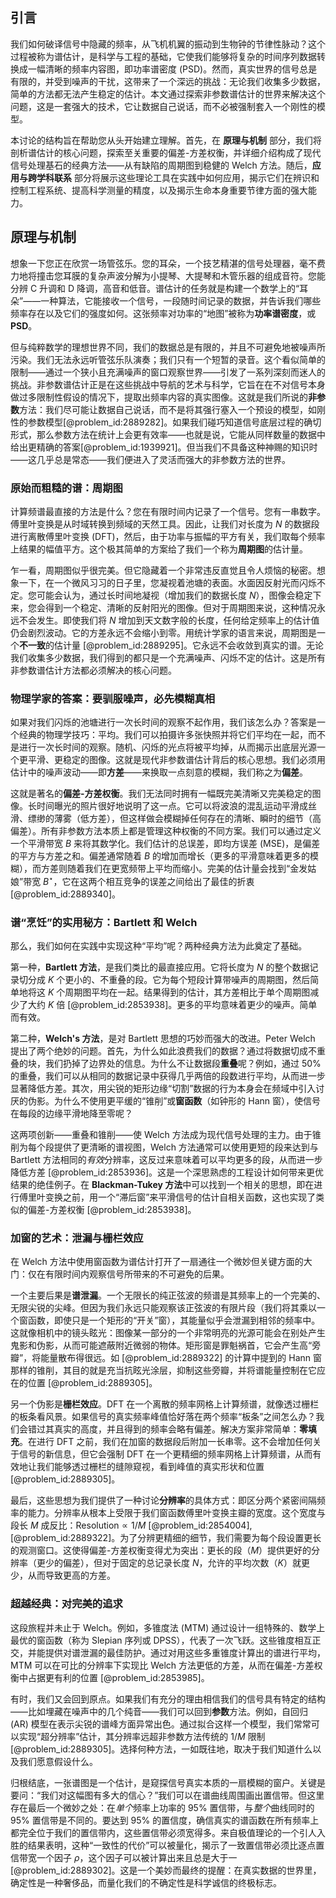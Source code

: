 ## 引言
我们如何破译信号中隐藏的频率，从飞机机翼的振动到生物钟的节律性脉动？这个过程被称为谱估计，是科学与工程的基础，它使我们能够将复杂的时间序列数据转换成一幅清晰的频率内容图，即功率谱密度 (PSD)。然而，真实世界的信号总是有限的，并受到噪声的干扰，这带来了一个深远的挑战：无论我们收集多少数据，简单的方法都无法产生稳定的估计。本文通过探索非参数谱估计的世界来解决这个问题，这是一套强大的技术，它让数据自己说话，而不必被强制套入一个刚性的模型。

本讨论的结构旨在帮助您从头开始建立理解。首先，在 **原理与机制** 部分，我们将剖析谱估计的核心问题，探索至关重要的偏差-方差权衡，并详细介绍构成了现代信号处理基石的经典方法——从有缺陷的周期图到稳健的 Welch 方法。随后，**应用与跨学科联系** 部分将展示这些理论工具在实践中如何应用，揭示它们在辨识和控制工程系统、提高科学测量的精度，以及揭示生命本身重要节律方面的强大能力。

## 原理与机制

想象一下您正在欣赏一场管弦乐。您的耳朵，一个技艺精湛的信号处理器，毫不费力地将撞击您耳膜的复杂声波分解为小提琴、大提琴和木管乐器的组成音符。您能分辨 C 升调和 D 降调，高音和低音。谱估计的任务就是构建一个数学上的“耳朵”——一种算法，它能接收一个信号，一段随时间记录的数据，并告诉我们哪些频率存在以及它们的强度如何。这张频率对功率的“地图”被称为**功率谱密度**，或 **PSD**。

但与纯粹数学的理想世界不同，我们的数据总是有限的，并且不可避免地被噪声所污染。我们无法永远听管弦乐队演奏；我们只有一个短暂的录音。这个看似简单的限制——通过一个狭小且充满噪声的窗口观察世界——引发了一系列深刻而迷人的挑战。非参数谱估计正是在这些挑战中导航的艺术与科学，它旨在在不对信号本身做过多限制性假设的情况下，提取出频率内容的真实图像。这就是我们所说的**非参数**方法：我们尽可能让数据自己说话，而不是将其强行塞入一个预设的模型，如刚性的参数模型[@problem_id:2889282]。如果我们碰巧知道信号底层过程的确切形式，那么参数方法在统计上会更有效率——也就是说，它能从同样数量的数据中给出更精确的答案[@problem_id:1939921]。但当我们不具备这种神赐的知识时——这几乎总是常态——我们便进入了灵活而强大的非参数方法的世界。

### 原始而粗糙的谱：周期图

计算频谱最直接的方法是什么？您在有限时间内记录了一个信号。您有一串数字。傅里叶变换是从时域转换到频域的天然工具。因此，让我们对长度为 $N$ 的数据段进行离散傅里叶变换 (DFT)，然后，由于功率与振幅的平方有关，我们取每个频率上结果的幅值平方。这个极其简单的方案给了我们一个称为**周期图**的估计量。

乍一看，周期图似乎很完美。但它隐藏着一个非常违反直觉且令人烦恼的秘密。想象一下，在一个微风习习的日子里，您凝视着池塘的表面。水面因反射光而闪烁不定。您可能会认为，通过长时间地凝视（增加我们的数据长度 $N$），图像会稳定下来，您会得到一个稳定、清晰的反射阳光的图像。但对于周期图来说，这种情况永远不会发生。即使我们将 $N$ 增加到天文数字般的长度，任何给定频率上的估计值仍会剧烈波动。它的方差永远不会缩小到零。用统计学家的语言来说，周期图是一个**不一致**的估计量 [@problem_id:2889295]。它永远不会收敛到真实的谱。无论我们收集多少数据，我们得到的都只是一个充满噪声、闪烁不定的估计。这是所有非参数谱估计方法都必须解决的核心问题。

### 物理学家的答案：要驯服噪声，必先模糊真相

如果对我们闪烁的池塘进行一次长时间的观察不起作用，我们该怎么办？答案是一个经典的物理学技巧：平均。我们可以拍摄许多张快照并将它们平均在一起，而不是进行一次长时间的观察。随机、闪烁的光点将被平均掉，从而揭示出底层光源一个更平滑、更稳定的图像。这就是现代非参数谱估计背后的核心思想。我们必须用估计中的噪声波动——即**方差**——来换取一点刻意的模糊，我们称之为**偏差**。

这就是著名的**偏差-方差权衡**。我们无法同时拥有一幅既完美清晰又完美稳定的图像。长时间曝光的照片很好地说明了这一点。它可以将波浪的混乱运动平滑成丝滑、缥缈的薄雾（低方差），但这样做会模糊掉任何存在的清晰、瞬时的细节（高偏差）。所有非参数方法本质上都是管理这种权衡的不同方案。我们可以通过定义一个平滑带宽 $B$ 来将其数学化。我们估计的总误差，即均方误差 (MSE)，是偏差的平方与方差之和。偏差通常随着 $B$ 的增加而增长（更多的平滑意味着更多的模糊），而方差则随着我们在更宽频带上平均而缩小。完美的估计量会找到“金发姑娘”带宽 $B^{\star}$，它在这两个相互竞争的误差之间给出了最佳的折衷 [@problem_id:2889340]。

### 谱“烹饪”的实用秘方：Bartlett 和 Welch

那么，我们如何在实践中实现这种“平均”呢？两种经典方法为此奠定了基础。

第一种，**Bartlett 方法**，是我们类比的最直接应用。它将长度为 $N$ 的整个数据记录切分成 $K$ 个更小的、不重叠的段。它为每个短段计算带噪声的周期图，然后简单地将这 $K$ 个周期图平均在一起。结果得到的估计，其方差相比于单个周期图减少了大约 $K$ 倍 [@problem_id:2853938]。更多的平均意味着更少的噪声。简单而有效。

第二种，**Welch's 方法**，是对 Bartlett 思想的巧妙而强大的改进。Peter Welch 提出了两个绝妙的问题。首先，为什么如此浪费我们的数据？通过将数据切成不重叠的块，我们扔掉了边界处的信息。为什么不让数据段**重叠**呢？例如，通过 50% 的重叠，我们可以从相同的数据记录中获得几乎两倍的段数进行平均，从而进一步显著降低方差。其次，用尖锐的矩形边缘“切割”数据的行为本身会在频域中引入讨厌的伪影。为什么不使用更平缓的“锥削”或**窗函数**（如钟形的 Hann 窗），使信号在每段的边缘平滑地降至零呢？

这两项创新——重叠和锥削——使 Welch 方法成为现代信号处理的主力。由于锥削为每个段提供了更清晰的谱视图，Welch 方法通常可以使用更短的段来达到与 Bartlett 方法相同的*有效*分辨率，这反过来意味着可以平均更多的段，从而进一步降低方差 [@problem_id:2853936]。这是一个深思熟虑的工程设计如何带来更优结果的绝佳例子。在 **Blackman-Tukey 方法**中可以找到一个相关的思想，即在进行傅里叶变换之前，用一个“滞后窗”来平滑信号的估计自相关函数，这也实现了类似的偏差-方差权衡 [@problem_id:2853938]。

### 加窗的艺术：泄漏与栅栏效应

在 Welch 方法中使用窗函数为谱估计打开了一扇通往一个微妙但关键方面的大门：仅在有限时间内观察信号所带来的不可避免的后果。

一个主要后果是**谱泄漏**。一个无限长的纯正弦波的频谱是其频率上的一个完美的、无限尖锐的尖峰。但因为我们永远只能观察该正弦波的有限片段（我们将其乘以一个窗函数，即使只是一个矩形的“开关”窗），其能量似乎会泄漏到相邻的频率中。这就像相机中的镜头眩光：图像某一部分的一个非常明亮的光源可能会在别处产生鬼影和伪影，从而可能遮蔽附近微弱的物体。矩形窗是罪魁祸首，它会产生高“旁瓣”，将能量散布得很远。如 [@problem_id:2889322] 的计算中提到的 Hann 窗那样的锥削，其目的就是充当抗眩光涂层，抑制这些旁瓣，并将谱能量控制在它应在的位置 [@problem_id:2889305]。

另一个伪影是**栅栏效应**。DFT 在一个离散的频率网格上计算频谱，就像透过栅栏的板条看风景。如果信号的真实频率峰值恰好落在两个频率“板条”之间怎么办？我们会错过其真实的高度，并且得到的频率会略有偏差。解决方案非常简单：**零填充**。在进行 DFT 之前，我们在加窗的数据段后附加一长串零。这不会增加任何关于信号的新信息，但它会强制 DFT 在一个更精细的频率网格上计算频谱，从而有效地让我们能够透过栅栏的缝隙窥视，看到峰值的真实形状和位置 [@problem_id:2889305]。

最后，这些思想为我们提供了一种讨论**分辨率**的具体方式：即区分两个紧密间隔频率的能力。分辨率从根本上受限于我们窗函数傅里叶变换主瓣的宽度。这个宽度与段长 $M$ 成反比：$\text{Resolution} \propto 1/M$ [@problem_id:2854004], [@problem_id:2889322]。为了分辨更精细的细节，我们需要为每个段设置更长的观测窗口。这使得偏差-方差权衡变得尤为突出：更长的段（$M$）提供更好的分辨率（更少的偏差），但对于固定的总记录长度 $N$，允许的平均次数（$K$）就更少，从而导致更高的方差。

### 超越经典：对完美的追求

这段旅程并未止于 Welch。例如，多锥度法 (MTM) 通过设计一组特殊的、数学上最优的窗函数（称为 Slepian 序列或 DPSS），代表了一次飞跃。这些锥度相互正交，并能提供对谱泄漏的最佳防护。通过对用这些多重锥度计算出的谱进行平均，MTM 可以在可比的分辨率下实现比 Welch 方法更低的方差，从而在偏差-方差权衡中占据更有利的位置 [@problem_id:2853985]。

有时，我们又会回到原点。如果我们有充分的理由相信我们的信号具有特定的结构——比如埋藏在噪声中的几个纯音——我们可以回到**参数**方法。例如，自回归 (AR) 模型在表示尖锐的谱峰方面异常出色。通过拟合这样一个模型，我们常常可以实现“超分辨率”估计，其分辨率远超非参数方法传统的 $1/M$ 限制 [@problem_id:2889305]。选择何种方法，一如既往地，取决于我们知道什么以及我们愿意假设什么。

归根结底，一张谱图是一个估计，是窥探信号真实本质的一扇模糊的窗户。关键是要问：“我们对这幅图有多大的信心？”我们可以在谱曲线周围画出置信带。但这里存在最后一个微妙之处：在*单个*频率上功率的 95% 置信带，与*整个*曲线同时的 95% 置信带是不同的。要达到 95% 的置信度，确信真实的谱函数在所有频率上都完全位于我们的置信带内，这些置信带必须宽得多。来自极值理论的一个引人入胜的结果表明，这种“一致性的代价”可以被量化，揭示了一致置信带必须比逐点置信带宽一个因子 $\rho$，这个因子可以被计算出来且总是大于一 [@problem_id:2889302]。这是一个美妙而最终的提醒：在真实数据的世界里，确定性是一种奢侈品，而量化我们的不确定性是科学诚信的终极标志。

